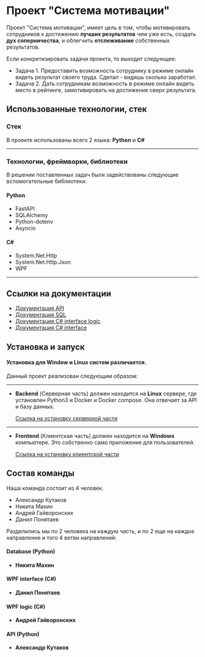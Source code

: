 # Проект "Система мотивации"

Проект "Система мотивации", имеет цель в том, чтобы мотивировать сотрудников к достижению **лучших результатов** чем уже есть, создать **дух соперничества**, и облегчить **отслеживание** собственных результатов.

Если конкретизировать задачи проекта, то выходит следующее:

* Задача 1. Предоставить возможность сотруднику в режиме онлайн видеть результат своего труда. Сделал - видишь сколько заработал.
* Задача 2. Дать сотрудникам возможность в режиме онлайн видеть место в рейтинге, замотивировать на достижение сверх результата.

## Использованные технологии, стек

### Стек

В проекте использованы всего 2 языка: **Python** и **C#**

---

### Технологии, фреймворки, библиотеки

В решении поставленных задач были задействованы следующие вспомогательные библиотеки:  

#### Python

* FastAPI
* SQLAlchemy
* Python-dotenv
* Asyncio

#### C#

* System.Net.Http
* System.Net.Http.Json
* WPF

---

## Ссылки на документации

* [Документация API](./backend/API/readme.md)
* [Документация SQL](./backend/API/readme.md)
* [Документация C# interface logic](./backend/API/readme.md)
* [Документация C# interface](./backend/API/readme.md)

## Установка и запуск

#### Установка для Window и Linux систем различается.  

Данный проект реализован следующим образом:

---

* **Backend** (Серверная часть) должен находится на **Linux** сервере, где установлен Python3 и Docker и Docker compose. Она отвечает за API и базу данных.  

  [Ссылка на установку серверной части](./backend/readme.md)  

---

* **Frontend** (Клиентская часть) должен находится на **Windows** компьютере. Это собственно само приложение для пользователей.  


  [Ссылка на установку клиентской части](./backend/readme.md)

## Состав команды

Наша команда состоит из 4 человек. 

* Александр Кутаков
* Никита Махин
* Андрей Гайворонских
* Данил Понятаев

Разделились мы по 2 человека на каждую часть, и по 2 еще на каждое направление и того 4 ветви направлений:

#### Database (Python)

* **Никита Махин**

#### WPF interface (C#)

* **Данил Понятаев**

#### WPF logic (C#)

* **Андрей Гайворонских**

#### API (Python)

* **Александр Кутаков**